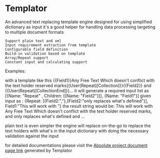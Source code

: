 # Templator
An advanced text replacing template engine designed for using simplified dictionary as input
it's a good helper for handling data processing targeting to multiple document formats

	Support plain text and xml
	Input requirement extraction from template 
	Configurable field definition
	Build-in validation based on template
	Array/Repeat support
	Constant input and calculating support
	
Examples:

with a template like this 
	{{Field1}}Any Free Text Which doesn't conflict with the text holder reserved marks{{User(Repeat)[Collection]}}{{Field2}} and {{User(Repeat)[CollectionEnd]}}...
it will generate a required input list as [{Name: "Repeat" , Children: [{Name: "Field2"}]}, {Name: "Field1"}]
given input as : 
	{Repeat: [{Field2:","},{Field2:"only replaces what's defined"}], Field1:"This will work with "}
the result string would be:
	This will work with Any Free Text Which doesn't conflict with the text holder reserved marks, and only replaces what's defined and ...

plain text is even simpler
	the engine will replace on-the-go to replace the text holders with what's in the input dictionary with doing the necessary validation against the input
	
for detailed documentations please visit the [Absolute project document page link](http://djsxp.github.io/Templator) generated by Templator


